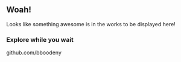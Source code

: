 ## Woah!

Looks like something awesome is in the works to be displayed here!

### Explore while you wait

github.com/bboodeny
